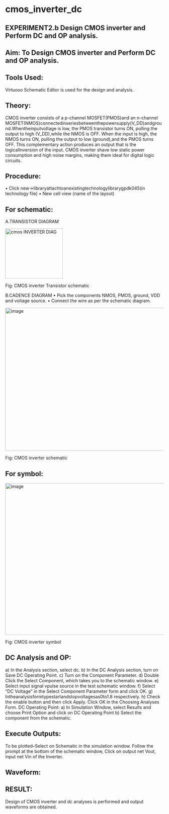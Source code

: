 # cmos_inverter_dc
## EXPERIMENT2.b Design CMOS inverter and Perform DC and OP analysis.

## Aim: To Design CMOS inverter and Perform DC and OP analysis.

## Tools Used: 
Virtuoso Schematic Editor is used for the design and analysis.

## Theory:
CMOS inverter consists of a p-channel MOSFET(PMOS)and an n-channel MOSFET(NMOS)connectedinseriesbetweenthepowersupply(V_DD)andground.Whentheinputvoltage is low, the PMOS transistor turns ON, pulling the output to high (V_DD),while the NMOS is OFF. When the input is high, the NMOS turns ON, pulling the output to low (ground),and the PMOS turns OFF. This complementary action produces an output that is the logicalInversion of the input. CMOS inverter shave low static power consumption and high noise margins, making them ideal for digital logic circuits.

## Procedure:
•	Click new->libraryattachtoanexistingtechnologylibrarygpdk045(in technology file)
•	New cell view (name of the layout)

## For schematic:
A.TRANSISTOR DIAGRAM 

<img width="183" height="159" alt="cmos INVERTER DIAG" src="https://github.com/user-attachments/assets/8ff9a85b-ea31-4e90-9178-3e4b215f5db5" />

Fig: CMOS inverter Transistor schematic

B.CADENCE DIAGRAM 
•	Pick the components NMOS, PMOS, ground, VDD and voltage source.
•	Connect the wire as per the schematic diagram.

<img width="937" height="455" alt="image" src="https://github.com/user-attachments/assets/d4d97ee1-afd8-4d2e-8055-66f544c4caf7" />

Fig: CMOS inverter schematic

## For symbol:

<img width="952" height="483" alt="image" src="https://github.com/user-attachments/assets/1d7e26ab-a96a-4fd3-a048-5f68b2b16daa" />

Fig: CMOS inverter symbol

## DC Analysis and OP:
a)	In the Analysis section, select dc.
b)	In the DC Analysis section, turn on Save DC Operating Point.
c)	Turn on the Component Parameter.
d)	Double Click the Select Component, which takes you to the schematic window.
e)	Select input signal vpulse source in the test schematic window.
f)	Select “DC Voltage” in the Select Component Parameter form and click OK.
g)	Intheanalysisformtypestartandstopvoltagesas0to1.8 respectively.
h)	Check the enable button and then click Apply.
Click OK in the Choosing Analyses Form.
DC Operating Point:
a)	In Simulation Window, select Results and choose Print Option and click on DC Operating Point
b)	Select the component from the schematic.

## Execute Outputs:
To be plotted–Select on Schematic in the simulation window.
Follow the prompt at the bottom of the schematic window, Click on output net Vout, input net Vin of the Inverter.

## Waveform:


## RESULT:
Design of CMOS inverter and dc analyses is performed and output waveforms are obtained. 





